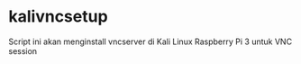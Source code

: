 # kalivncsetup
Script ini akan menginstall vncserver di Kali Linux Raspberry Pi 3 untuk VNC session
